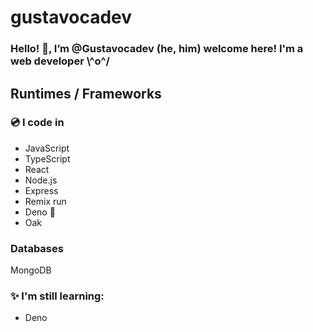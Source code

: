 # gustavocadev
### Hello! 👋, I’m @Gustavocadev (he, him) welcome here! I'm a web developer \\^o^/ 

## Runtimes / Frameworks 
### 💿 I code in
* JavaScript
* TypeScript 
* React 
* Node.js
* Express
* Remix run
* Deno 🦕
* Oak

### Databases
MongoDB

### ✨ I'm still learning:
* Deno
<!---
gustavoca11/gustavoca11 is a ✨ special ✨ repository because its `README.md` (this file) appears on your GitHub profile.
You can click the Preview link to take a look at your changes.
--->
